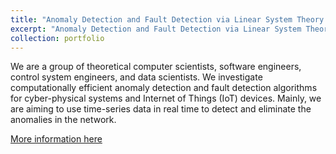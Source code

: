 ```yaml
---
title: "Anomaly Detection and Fault Detection via Linear System Theory – Research Group X∞"
excerpt: "Anomaly Detection and Fault Detection via Linear System Theory.<br/><img src='/images/procedure1D3r.png' width='550' height='600'>"
collection: portfolio
---
```


We are a group of theoretical computer scientists, software engineers, control system engineers, and data scientists. We investigate computationally efficient anomaly detection and fault detection algorithms for cyber-physical systems and Internet of Things (IoT) devices. Mainly, we are aiming to use time-series data in real time to detect and eliminate the anomalies in the network.

[More information here](https://omnibox.github.io/xinfinity/index.html)

